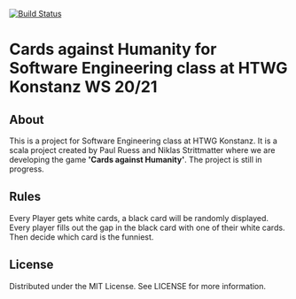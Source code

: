 [![Build Status](https://travis-ci.org/StrittmatterN/SEprojectWS.svg?branch=master)](https://travis-ci.org/StrittmatterN/SEprojectWS)

# Cards against Humanity for Software Engineering class at HTWG Konstanz WS 20/21

## About 
This is a project for Software Engineering class at HTWG Konstanz.
It is a scala project created by Paul Ruess and Niklas Strittmatter where we are developing the game **'Cards against Humanity'**.
The project is still in progress.

## Rules
Every Player gets white cards, a black card will be randomly displayed. Every player fills out the gap in the black card with one of their white cards.
Then decide which card is the funniest. 

## License
Distributed under the MIT License. See LICENSE for more information.

